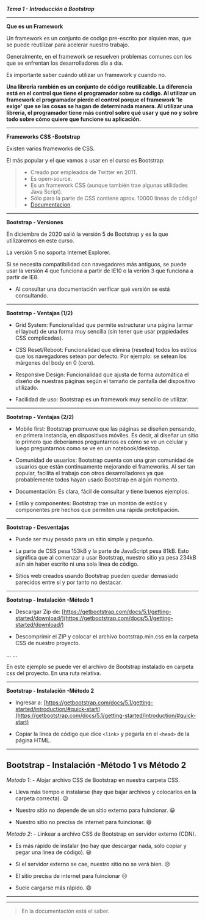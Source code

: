 ***Tema 1 - Introducción a Bootstrap***

----------------------------------------------------------------
**Que es un Framework**

Un framework es un conjunto de codigo pre-escrito por alquien mas, que se puede reutilizar para acelerar nuestro trabajo.

Generalmente, en el framework se resuelven problemas comunes con los que se enfrentan los desarrolladores día a día.

Es importante saber cuándo utilizar un framework y cuando no.

**Una libreria rambién es un conjunto de código reutilizable. La diferencia está en el control que tiene el programador sobre su código. Al utilizar un framework el programador pierde el control porque el framework 'le exige' que se las cosas se hagan de determinada manera. Al utilizar una libreria, el programador tiene más control sobre qué usar y qué no y sobre todo sobre cómo quiere que funcione su aplicación.**

----------------------------------------------------------------
**Frameworks CSS -Bootstrap**

Existen varios frameworks de CSS.

El más popular y el que vamos a usar en el curso es Bootstrap:

> - Creado por empleados de Twitter en 2011.<br>
> - Es open-source.<br>
> - Es un framework CSS (aunque también trae algunas utilidades Java Script).<br>
> - Sólo para la parte de CSS contiene aprox. 10000 líneas de código!<br>
> - [Documentacion](https://getbootstrap.com).<br>

----------------------------------------------------------------
**Bootstrap - Versiones**

En diciembre de 2020 salió la versión 5 de Bootstrap y es la que utilizaremos en este curso.

La versión 5 no soporta Internet Explorer.

Si se necesita compatibilidad con navegadores más antiguos, se puede usar la versión 4 que funciona a partir de IE10 o la verión 3 que funciona a partir de IE8.

- Al consultar una documentación verificar qué versión se está consultando.

----------------------------------------------------------------
**Bootstrap - Ventajas (1/2)**

- Grid System: Funcionalidad que permite estructurar una página (armar el layout)
de una forma muy sencilla (sin tener que usar prppiedades CSS complicadas).

- CSS Reset/Reboot: Funcionalidad que elimina (resetea) todos los estilos que los navegadores setean por defecto. Por ejemplo: se setean los márgenes del body en 0 (cero).

- Responsive Design: Funcionalidad que ajusta de forma automática el diseño de nuestras páginas según el tamaño de pantalla del dispositivo utilizado.

- Facilidad de uso: Bootstrap es un framework muy sencillo de utilizar.

----------------------------------------------------------------
**Bootstrap - Ventajas (2/2)**

- Mobile first: Bootstrap promueve que las páginas se diseñen pensando, en primera instancia, en dispositivos móviles. Es decir, al diseñar un sitio lo primero que deberíamos preguntarnos es cómo se ve un celular y luego preguntarnos como se ve en un notebook/desktop.

- Comunidad de usuarios: Bootstrap cuenta con una gran comunidad de usuarios que están continuamente mejorando el frameworks. Al ser tan popular, facilita el trabajo con otros desarrolladores ya que probablemente todos hayan usado Bootstrap en algún momento.

- Documentación: Es clara, fácil de consultar y tiene buenos ejemplos.

- Estilo y componentes: Bootstrap trae un montón de estilos y componentes pre hechos que permiten una rápida prototipación. 

----------------------------------------------------------------
**Bootstrap - Desventajas**

- Puede ser muy pesado para un sitio simple y pequeño.

- La parte de CSS pesa 153kB y la parte de JavaScript pesa 81kB. Esto significa que al comenzar a usar Bootstrap, nuestro sitio ya pesa 234kB aún sin haber escrito ni una sola línea de código.

- Sitios web creados usando Bootstrap pueden quedar demasiado parecidos entre sí y por tanto no destacar.

----------------------------------------------------------------
**Bootstrap - Instalación -Método 1**

- Descargar Zip de: [https://getbootstrap.com/docs/5.1/getting-started/download/](https://getbootstrap.com/docs/5.1/getting-started/download/)

- Descomprimir el ZIP y colocar el archivo bootstrap.min.css en la carpeta CSS de nuestro proyecto.

<head>
    <meta charset="utf-8">
    <meta http-equiv="X-UA-Compatible" content="IE=edge">
    <meta name="viewport" content="widht=device-widht, initial-scale1">
    ...
    <link rel="stylesheet" type="text/css" href="css/bootstrap.min.css">
    ...
</head>

En este ejemplo se puede ver el archivo de Bootstrap instalado en carpeta css del proyecto. En una ruta relativa.

----------------------------------------------------------------
**Bootstrap - Instalación -Método 2**

- Ingresar a: [https://getbootstrap.com/docs/5.1/getting-started/introduction/#quick-start](https://getbootstrap.com/docs/5.1/getting-started/introduction/#quick-start)

- Copiar la linea de código que dice ``<link>`` y pegarla en el ``<head>`` de la página HTML.


----------------------------------------------------------------
**Bootstrap - Instalación -Método 1 vs Método 2**
----------------------------------------------------------------

*Metodo 1*: - Alojar archivo CSS de Bootstrap en nuestra carpeta CSS.

- Lleva más tiempo e instalarse (hay que bajar archivos y colocarlos en la carpeta correcta). 😥

- Nuestro sitio no depende de un sitio externo para fuincionar. 😀

- Nuestro sitio no precisa de internet para fuincionar. 😄


*Metodo 2*: - Linkear a archivo CSS de Bootstrap en servidor externo (CDN).

- Es más rápido de instalar (no hay que descargar nada, sólo copiar y pegar una línea de código). 😃

- Si el servidor externo se cae, nuestro sitio no se verá bien. 😥

- El sitio precisa de internet para fuincionar 😥

- Suele cargarse más rápido. 😄

----------------------------------------------------------------
----------------------------------------------------------------
> En la documentación está el saber.